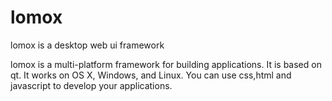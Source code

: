lomox
=====

lomox is a desktop web ui framework 

lomox is a multi-platform framework for building applications. It is based on qt.
It works on OS X, Windows, and Linux.
You can use css,html and javascript to develop your applications.
